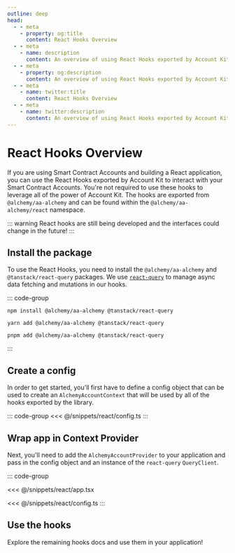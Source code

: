 ```yaml
---
outline: deep
head:
  - - meta
    - property: og:title
      content: React Hooks Overview
  - - meta
    - name: description
      content: An overview of using React Hooks exported by Account Kit
  - - meta
    - property: og:description
      content: An overview of using React Hooks exported by Account Kit
  - - meta
    - name: twitter:title
      content: React Hooks Overview
  - - meta
    - name: twitter:description
      content: An overview of using React Hooks exported by Account Kit
---
```


# React Hooks Overview

If you are using Smart Contract Accounts and building a React application, you can use the React Hooks exported by Account Kit to interact with your Smart Contract Accounts. You're not required to use these hooks to leverage all of the power of Account Kit. The hooks are exported from `@alchemy/aa-alchemy` and can be found within the `@alchemy/aa-alchemy/react` namespace.

::: warning
React hooks are still being developed and the interfaces could change in the future!
:::

## Install the package

To use the React Hooks, you need to install the `@alchemy/aa-alchemy` and `@tanstack/react-query` packages. We use [`react-query`](https://tanstack.com/query/latest/docs/framework/react/overview) to manage async data fetching and mutations in our hooks.

::: code-group

```bash[npm]
npm install @alchemy/aa-alchemy @tanstack/react-query
```

```bash[yarn]
yarn add @alchemy/aa-alchemy @tanstack/react-query
```

```bash[pnpm]
pnpm add @alchemy/aa-alchemy @tanstack/react-query
```

:::

## Create a config

In order to get started, you'll first have to define a config object that can be used to create an `AlchemyAccountContext` that will be used by all of the hooks exported by the library.

::: code-group
<<< @/snippets/react/config.ts
:::

## Wrap app in Context Provider

Next, you'll need to add the `AlchemyAccountProvider` to your application and pass in the config object and an instance of the `react-query` `QueryClient`.

::: code-group

<<< @/snippets/react/app.tsx

<<< @/snippets/react/config.ts
:::

## Use the hooks

Explore the remaining hooks docs and use them in your application!
